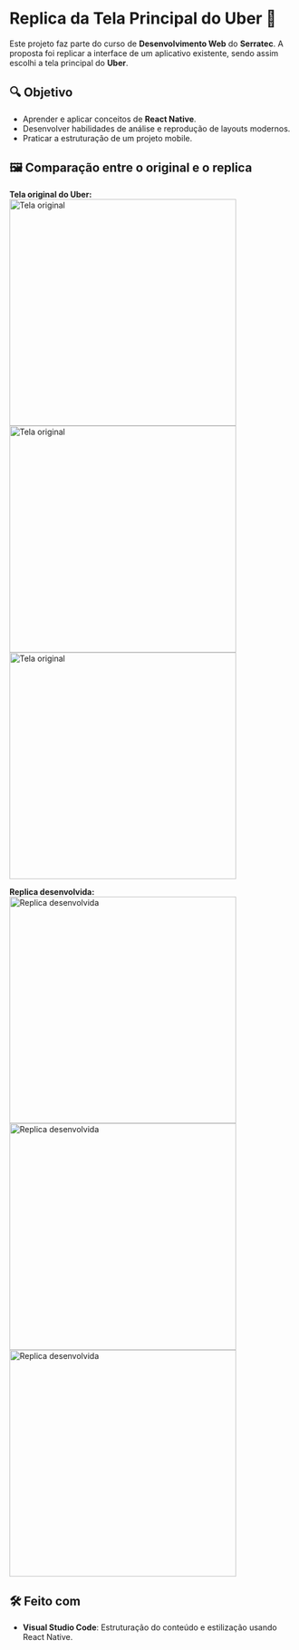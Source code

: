 # Replica da Tela Principal do Uber 🚖

Este projeto faz parte do curso de **Desenvolvimento Web** do **Serratec**. A proposta foi replicar a interface de um aplicativo existente, sendo assim escolhi a tela principal do **Uber**.  

## 🔍 Objetivo

- Aprender e aplicar conceitos de **React Native**.
- Desenvolver habilidades de análise e reprodução de layouts modernos.
- Praticar a estruturação de um projeto mobile.

## 🖼️ Comparação entre o original e o replica

**Tela original do Uber:**
<img src="https://github.com/nandacpc/Trabalho-Individual-Mobile-Uber/blob/master/screenshots/novidades-da-uber-para-ios.jpg" alt="Tela original" width="400"/>
<img src="https://github.com/nandacpc/Trabalho-Individual-Mobile-Uber/blob/master/screenshots/ss02.jpg" alt="Tela original" width="400"/>
<img src="https://github.com/nandacpc/Trabalho-Individual-Mobile-Uber/blob/master/screenshots/ss04.jpg" alt="Tela original" width="400"/>

**Replica desenvolvida:**
<img src="https://github.com/nandacpc/Trabalho-Individual-Mobile-Uber/blob/master/screenshots/ss11.jpg" alt="Replica desenvolvida" width="400"/>
<img src="https://github.com/nandacpc/Trabalho-Individual-Mobile-Uber/blob/master/screenshots/ss03.jpg" alt="Replica desenvolvida" width="400"/>
<img src="https://github.com/nandacpc/Trabalho-Individual-Mobile-Uber/blob/master/screenshots/ss05.jpg" alt="Replica desenvolvida" width="400"/>

## 🛠️ Feito com

- **Visual Studio Code**: Estruturação do conteúdo e estilização usando React Native.
